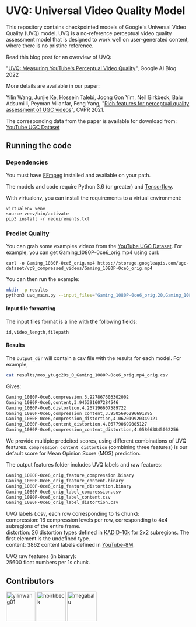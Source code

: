 # UVQ: Universal Video Quality Model 

This repository contains checkpointed models of Google's Universal Video Quality (UVQ) model.
UVQ is a no-reference perceptual video quality assessment model that is designed to work
well on user-generated content, where there is no pristine reference.

Read this blog post for an overview of UVQ:

"[UVQ: Measuring YouTube's Perceptual Video Quality](https://ai.googleblog.com/2022/08/uvq-measuring-youtubes-perceptual-video.html)", Google AI Blog 2022

More details are available in our paper:

Yilin Wang, Junjie Ke, Hossein Talebi, Joong Gon Yim, Neil Birkbeck, Balu Adsumilli, Peyman Milanfar, Feng Yang, "[Rich features for perceptual quality assessment of UGC videos](https://openaccess.thecvf.com/content/CVPR2021/html/Wang_Rich_Features_for_Perceptual_Quality_Assessment_of_UGC_Videos_CVPR_2021_paper.html)", CVPR 2021.

The corresponding data from the paper is available for download from: [YouTube UGC Dataset](https://media.withyoutube.com)

## Running the code

### Dependencies

You must have [FFmpeg](http://www.ffmpeg.org/) installed and available on your path.

The models and code require Python 3.6 (or greater) and [Tensorflow](https://www.tensorflow.org/install).

With virtualenv, you can install the requirements to a virtual environment:
```
virtualenv venv
source venv/bin/activate
pip3 install -r requirements.txt
```

### Predict Quality

You can grab some examples videos from the [YouTube UGC Dataset](https://media.withyoutube.com). For example, you can get Gaming_1080P-0ce6_orig.mp4 using curl:

```
curl -o Gaming_1080P-0ce6_orig.mp4 https://storage.googleapis.com/ugc-dataset/vp9_compressed_videos/Gaming_1080P-0ce6_orig.mp4
```

You can then run the example:

```bash
mkdir -p results
python3 uvq_main.py --input_files="Gaming_1080P-0ce6_orig,20,Gaming_1080P-0ce6_orig.mp4" --output_dir results --model_dir models
```

#### Input file formatting
The input files format is a line with the following fields:

`id,video_length,filepath`

#### Results

The `output_dir` will contain a csv file with the results for each model. For example,
```bash
cat results/mos_ytugc20s_0_Gaming_1080P-0ce6_orig.mp4_orig.csv
```
Gives:
```bash
Gaming_1080P-0ce6,compression,3.927867603302002
Gaming_1080P-0ce6,content,3.945391607284546
Gaming_1080P-0ce6,distortion,4.267196607589722
Gaming_1080P-0ce6,compression_content,3.9505696296691895
Gaming_1080P-0ce6,compression_distortion,4.062019920349121
Gaming_1080P-0ce6,content_distortion,4.067790699005127
Gaming_1080P-0ce6,compression_content_distortion,4.058663845062256
```

We provide multiple predcited scores, using different combinations of UVQ features.
`compression_content_distortion` (combining three features) is our default score for Mean Opinion Score (MOS) prediction.

The output features folder includes UVQ labels and raw features:
```bash
Gaming_1080P-0ce6_orig_feature_compression.binary
Gaming_1080P-0ce6_orig_feature_content.binary
Gaming_1080P-0ce6_orig_feature_distortion.binary
Gaming_1080P-0ce6_orig_label_compression.csv
Gaming_1080P-0ce6_orig_label_content.csv
Gaming_1080P-0ce6_orig_label_distortion.csv
```
UVQ labels (.csv, each row corresponding to 1s chunk):<br />
compression: 16 compression levels per row, corresponding to 4x4 subregions of the entire frame.<br />
distortion: 26 distortion types defined in [KADID-10k](http://database.mmsp-kn.de/kadid-10k-database.html) for 2x2 subregions. The first element is the undefined type. <br /> 
content: 3862 content labels defined in [YouTube-8M](https://research.google.com/youtube8m/).<br />

UVQ raw features (in binary):<br />
25600 float numbers per 1s chunk.


## Contributors

[//]: contributor-faces

<a href="https://github.com/yilinwang01"><img src="https://avatars.githubusercontent.com/u/30224449?v=4" title="yilinwang01" width="80" height="80"></a>
<a href="https://github.com/nbirkbeck"><img src="https://avatars.githubusercontent.com/u/6225937?v=4" title="nbirkbeck" width="80" height="80"></a>
<a href="https://github.com/megabalu"><img src="https://avatars.githubusercontent.com/u/99928166?v=4" title="megabalu" width="80" height="80"></a>

[//]: contributor-faces

